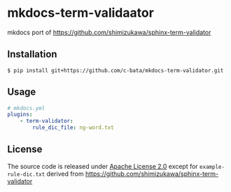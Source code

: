 # mkdocs-term-validaator

mkdocs port of https://github.com/shimizukawa/sphinx-term-validator

## Installation

```
$ pip install git+https://github.com/c-bata/mkdocs-term-validator.git
```

## Usage

```yaml
# mkdocs.yml
plugins:
    - term-validator:
        rule_dic_file: ng-word.txt
```

## License

The source code is released under [Apache License 2.0](./LICENSE) except for `example-rule-dic.txt` derived from https://github.com/shimizukawa/sphinx-term-validator


